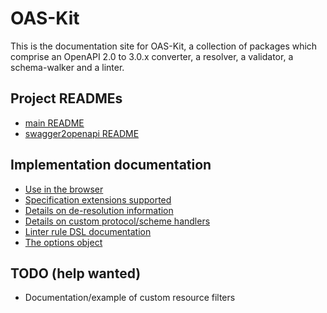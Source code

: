 # OAS-Kit

This is the documentation site for OAS-Kit, a collection of packages which comprise an OpenAPI 2.0 to 3.0.x converter, a resolver, a validator, a schema-walker and a linter.

## Project READMEs

* [main README](https://github.com/Mermade/oas-kit/blob/master/README.md)
* [swagger2openapi README](https://github.com/Mermade/oas-kit/blob/master/packages/swagger2openapi/README.md)

## Implementation documentation

* [Use in the browser](browser.md)
* [Specification extensions supported](extensions.md)
* [Details on de-resolution information](externals.md)
* [Details on custom protocol/scheme handlers](handlers.md)
* [Linter rule DSL documentation](linter-rules.md)
* [The options object](options.md)

## TODO (help wanted)

* Documentation/example of custom resource filters
